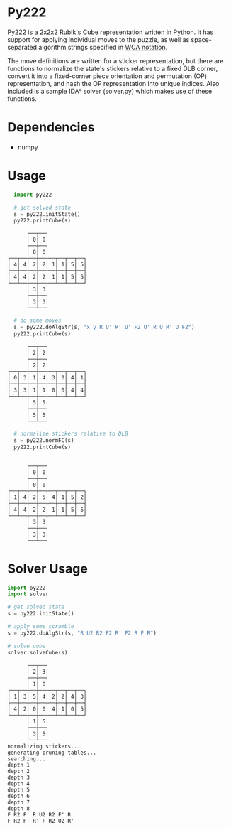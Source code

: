 # Py222

Py222 is a 2x2x2 Rubik's Cube representation written in Python. It has support for applying individual moves to the puzzle, as well as space-separated algorithm strings specified in [WCA notation](https://www.worldcubeassociation.org/regulations/#article-12-notation).

The move definitions are written for a sticker representation, but there are functions to normalize the state's stickers relative to a fixed DLB corner, convert it into a fixed-corner piece orientation and permutation (OP) representation, and hash the OP representation into unique indices. Also included is a sample IDA* solver (solver.py) which makes use of these functions.

# Dependencies

* numpy

# Usage

```python
  import py222

  # get solved state
  s = py222.initState()
  py222.printCube(s)
```
```
      ┌──┬──┐
      │ 0│ 0│
      ├──┼──┤
      │ 0│ 0│
┌──┬──┼──┼──┼──┬──┬──┬──┐
│ 4│ 4│ 2│ 2│ 1│ 1│ 5│ 5│
├──┼──┼──┼──┼──┼──┼──┼──┤
│ 4│ 4│ 2│ 2│ 1│ 1│ 5│ 5│
└──┴──┼──┼──┼──┴──┴──┴──┘
      │ 3│ 3│
      ├──┼──┤
      │ 3│ 3│
      └──┴──┘
```
```python
  # do some moves
  s = py222.doAlgStr(s, "x y R U' R' U' F2 U' R U R' U F2")
  py222.printCube(s)
```
```
      ┌──┬──┐
      │ 2│ 2│
      ├──┼──┤
      │ 2│ 2│
┌──┬──┼──┼──┼──┬──┬──┬──┐
│ 0│ 3│ 1│ 4│ 3│ 0│ 4│ 1│
├──┼──┼──┼──┼──┼──┼──┼──┤
│ 3│ 3│ 1│ 1│ 0│ 0│ 4│ 4│
└──┴──┼──┼──┼──┴──┴──┴──┘
      │ 5│ 5│
      ├──┼──┤
      │ 5│ 5│
      └──┴──┘
```
```python
  # normalize stickers relative to DLB
  s = py222.normFC(s)
  py222.printCube(s)
```
```

      ┌──┬──┐
      │ 0│ 0│
      ├──┼──┤
      │ 0│ 0│
┌──┬──┼──┼──┼──┬──┬──┬──┐
│ 1│ 4│ 2│ 5│ 4│ 1│ 5│ 2│
├──┼──┼──┼──┼──┼──┼──┼──┤
│ 4│ 4│ 2│ 2│ 1│ 1│ 5│ 5│
└──┴──┼──┼──┼──┴──┴──┴──┘
      │ 3│ 3│
      ├──┼──┤
      │ 3│ 3│
      └──┴──┘
```

# Solver Usage

```python
import py222
import solver

# get solved state
s = py222.initState()

# apply some scramble
s = py222.doAlgStr(s, "R U2 R2 F2 R' F2 R F R")

# solve cube
solver.solveCube(s)
```
```
      ┌──┬──┐
      │ 2│ 3│
      ├──┼──┤
      │ 1│ 0│
┌──┬──┼──┼──┼──┬──┬──┬──┐
│ 1│ 3│ 5│ 4│ 2│ 2│ 4│ 3│
├──┼──┼──┼──┼──┼──┼──┼──┤
│ 4│ 2│ 0│ 0│ 4│ 1│ 0│ 5│
└──┴──┼──┼──┼──┴──┴──┴──┘
      │ 1│ 5│
      ├──┼──┤
      │ 3│ 5│
      └──┴──┘
normalizing stickers...
generating pruning tables...
searching...
depth 1
depth 2
depth 3
depth 4
depth 5
depth 6
depth 7
depth 8
F R2 F' R U2 R2 F' R 
F R2 F' R' F R2 U2 R' 
```